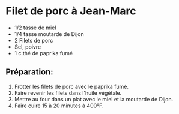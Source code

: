 # Filet de porc à Jean-Marc

- 1/2 tasse de miel
- 1/4 tasse moutarde de Dijon
- 2 Filets de porc
- Sel, poivre
- 1 c.thé de paprika fumé

## Préparation:

1. Frotter les filets de porc avec le paprika fumé.
2. Faire revenir les filets dans l'huile végétale.
3. Mettre au four dans un plat avec le miel et la moutarde de Dijon.
4. Faire cuire 15 à 20 minutes à 400°F.
